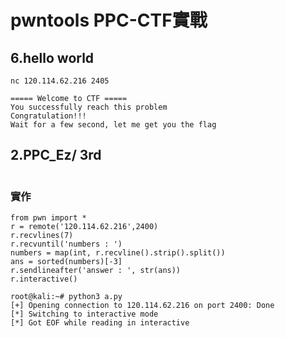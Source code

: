 # pwntools PPC-CTF實戰
## 6.hello world

```
nc 120.114.62.216 2405

===== Welcome to CTF =====
You successfully reach this problem
Congratulation!!!
Wait for a few second, let me get you the flag
```
## 2.PPC_Ez/ 3rd
```

```
### 實作
```
from pwn import *
r = remote('120.114.62.216',2400)
r.recvlines(7)
r.recvuntil('numbers : ')
numbers = map(int, r.recvline().strip().split())
ans = sorted(numbers)[-3]
r.sendlineafter('answer : ', str(ans))
r.interactive()
```
```
root@kali:~# python3 a.py
[+] Opening connection to 120.114.62.216 on port 2400: Done
[*] Switching to interactive mode
[*] Got EOF while reading in interactive
```
